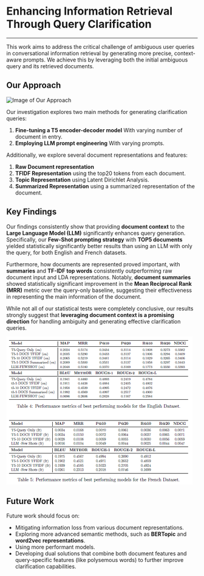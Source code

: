 # Enhancing Information Retrieval Through Query Clarification

---

This work aims to address the critical challenge of ambiguous user queries in conversational information retrieval by generating more precise, context-aware prompts. We achieve this by leveraging both the initial ambiguous query and its retrieved documents.

## Our Approach

![Image of Our Approach](images/Clarif_Ambiguity.png)

Our investigation explores two main methods for generating clarification queries:
1.  **Fine-tuning a T5 encoder-decoder model** With varying number of document in entry.
2.  **Employing LLM prompt engineering** With varying prompts. 

Additionally, we explore several document representations and features:
1. **Raw Document representation**
2. **TFIDF Representation** using the top20 tokens from each document.
3. **Topic Representation** using Latent Dirichlet Analysis.
4. **Summarized Representation** using a summarized representation of the document.

## Key Findings

Our findings consistently show that providing **document context** to the **Large Language Model (LLM)** significantly enhances query generation. Specifically, our **Few-Shot prompting strategy** with **TOP5 documents** yielded statistically significantly better results than using an LLM with only the query, for both English and French datasets.

Furthermore, how documents are represented proved important, with **summaries** and **TF-IDF top words** consistently outperforming raw document input and LDA representations. Notably, **document summaries** showed statistically significant improvement in the **Mean Reciprocal Rank (MRR)** metric over the query-only baseline, suggesting their effectiveness in representing the main information of the document.

While not all of our statistical tests were completely conclusive, our results strongly suggest that **leveraging document context is a promising direction** for handling ambiguity and generating effective clarification queries.

![Image of Key Findings](images/results.png)

## Future Work

Future work should focus on:
* Mitigating information loss from various document representations.
* Exploring more advanced semantic methods, such as **BERTopic** and **word2vec representations**.
* Using more performant models.
* Developing dual solutions that combine both document features and query-specific features (like polysemous words) to further improve clarification capabilities.
